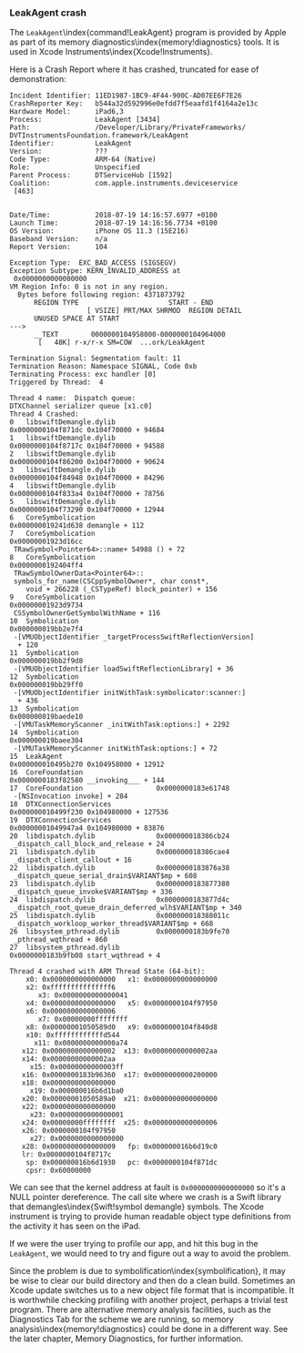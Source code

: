 ### LeakAgent crash

The `LeakAgent`\index{command!LeakAgent} program is provided by Apple as part of its memory diagnostics\index{memory!diagnostics} tools.  It is used in Xcode Instruments\index{Xcode!Instruments}.

Here is a Crash Report where it has crashed, truncated for ease of demonstration:

```
Incident Identifier: 11ED1987-1BC9-4F44-900C-AD07EE6F7E26
CrashReporter Key:   b544a32d592996e0efdd7f5eaafd1f4164a2e13c
Hardware Model:      iPad6,3
Process:             LeakAgent [3434]
Path:                /Developer/Library/PrivateFrameworks/
DVTInstrumentsFoundation.framework/LeakAgent
Identifier:          LeakAgent
Version:             ???
Code Type:           ARM-64 (Native)
Role:                Unspecified
Parent Process:      DTServiceHub [1592]
Coalition:           com.apple.instruments.deviceservice
 [463]


Date/Time:           2018-07-19 14:16:57.6977 +0100
Launch Time:         2018-07-19 14:16:56.7734 +0100
OS Version:          iPhone OS 11.3 (15E216)
Baseband Version:    n/a
Report Version:      104

Exception Type:  EXC_BAD_ACCESS (SIGSEGV)
Exception Subtype: KERN_INVALID_ADDRESS at
 0x0000000000000000
VM Region Info: 0 is not in any region.
  Bytes before following region: 4371873792
      REGION TYPE                      START - END
                   [ VSIZE] PRT/MAX SHRMOD  REGION DETAIL
      UNUSED SPACE AT START
--->  
      __TEXT        0000000104958000-0000000104964000
       [   48K] r-x/r-x SM=COW  ...ork/LeakAgent

Termination Signal: Segmentation fault: 11
Termination Reason: Namespace SIGNAL, Code 0xb
Terminating Process: exc handler [0]
Triggered by Thread:  4

Thread 4 name:  Dispatch queue:
DTXChannel serializer queue [x1.c0]
Thread 4 Crashed:
0   libswiftDemangle.dylib        	
0x0000000104f871dc 0x104f70000 + 94684
1   libswiftDemangle.dylib        	
0x0000000104f8717c 0x104f70000 + 94588
2   libswiftDemangle.dylib        	
0x0000000104f86200 0x104f70000 + 90624
3   libswiftDemangle.dylib        	
0x0000000104f84948 0x104f70000 + 84296
4   libswiftDemangle.dylib        	
0x0000000104f833a4 0x104f70000 + 78756
5   libswiftDemangle.dylib        	
0x0000000104f73290 0x104f70000 + 12944
6   CoreSymbolication             	
0x000000019241d638 demangle + 112
7   CoreSymbolication             	
0x00000001923d16cc
 TRawSymbol<Pointer64>::name+ 54988 () + 72
8   CoreSymbolication             	
0x0000000192404ff4
 TRawSymbolOwnerData<Pointer64>::
 symbols_for_name(CSCppSymbolOwner*, char const*,
    void + 266228 (_CSTypeRef) block_pointer) + 156
9   CoreSymbolication             	
0x00000001923d9734
 CSSymbolOwnerGetSymbolWithName + 116
10  Symbolication                 	
0x000000019bb2e7f4
 -[VMUObjectIdentifier _targetProcessSwiftReflectionVersion]
  + 120
11  Symbolication                 	
0x000000019bb2f9d8
 -[VMUObjectIdentifier loadSwiftReflectionLibrary] + 36
12  Symbolication                 	
0x000000019bb29ff0
 -[VMUObjectIdentifier initWithTask:symbolicator:scanner:]
  + 436
13  Symbolication                 	
0x000000019baede10
 -[VMUTaskMemoryScanner _initWithTask:options:] + 2292
14  Symbolication                 	
0x000000019baee304
 -[VMUTaskMemoryScanner initWithTask:options:] + 72
15  LeakAgent                     	
0x000000010495b270 0x104958000 + 12912
16  CoreFoundation                	
0x0000000183f82580 __invoking___ + 144
17  CoreFoundation                	0x0000000183e61748
 -[NSInvocation invoke] + 284
18  DTXConnectionServices         	
0x000000010499f230 0x104980000 + 127536
19  DTXConnectionServices         	
0x00000001049947a4 0x104980000 + 83876
20  libdispatch.dylib             	0x000000018386cb24
 _dispatch_call_block_and_release + 24
21  libdispatch.dylib             	0x000000018386cae4
 _dispatch_client_callout + 16
22  libdispatch.dylib             	0x0000000183876a38
 _dispatch_queue_serial_drain$VARIANT$mp + 608
23  libdispatch.dylib             	0x0000000183877380
 _dispatch_queue_invoke$VARIANT$mp + 336
24  libdispatch.dylib             	0x0000000183877d4c
 _dispatch_root_queue_drain_deferred_wlh$VARIANT$mp + 340
25  libdispatch.dylib             	0x000000018388011c
 _dispatch_workloop_worker_thread$VARIANT$mp + 668
26  libsystem_pthread.dylib       	0x0000000183b9fe70
 _pthread_wqthread + 860
27  libsystem_pthread.dylib       	
0x0000000183b9fb08 start_wqthread + 4

Thread 4 crashed with ARM Thread State (64-bit):
    x0: 0x0000000000000000   x1: 0x0000000000000000   
    x2: 0xfffffffffffffff6
       x3: 0x0000000000000041
    x4: 0x0000000000000000   x5: 0x0000000104f97950   
    x6: 0x0000000000000006
       x7: 0x00000000ffffffff
    x8: 0x00000001050589d0   x9: 0x0000000104f840d8  
    x10: 0xffffffffffffd544
      x11: 0x0000000000000a74
   x12: 0x0000000000000002  x13: 0x00000000000002aa  
   x14: 0x00000000000002aa
     x15: 0x00000000000003ff
   x16: 0x0000000183b96360  x17: 0x0000000000200000  
   x18: 0x0000000000000000
     x19: 0x000000016b6d1ba0
   x20: 0x00000001050589a0  x21: 0x0000000000000000  
   x22: 0x0000000000000000
     x23: 0x0000000000000001
   x24: 0x00000000ffffffff  x25: 0x0000000000000006  
   x26: 0x0000000104f97950
     x27: 0x0000000000000000
   x28: 0x0000000000000009   fp: 0x000000016b6d19c0   
   lr: 0x0000000104f8717c
    sp: 0x000000016b6d1930   pc: 0x0000000104f871dc
    cpsr: 0x60000000
```

We can see that the kernel address at fault is `0x0000000000000000` so it's a NULL pointer dereference.
The call site where we crash is a Swift library that demangles\index{Swift!symbol demangle} symbols.  The Xcode instrument is trying to provide human readable object type definitions from the activity it has seen on the iPad.

If we were the user trying to profile our app, and hit this bug in the `LeakAgent`, we would need to try and figure out a way to avoid the problem.

Since the problem is due to symbolification\index{symbolification}, it may be wise to clear our build directory and then do a clean build.  Sometimes an Xcode update switches us to a new object file format that is incompatible.  It is worthwhile checking profiling with another project, perhaps a trivial test program.  There are alternative memory analysis facilities, such as the Diagnostics Tab for the scheme we are running,
so memory analysis\index{memory!diagnostics} could be done in a different way.  See the later chapter, Memory Diagnostics, for further information.
